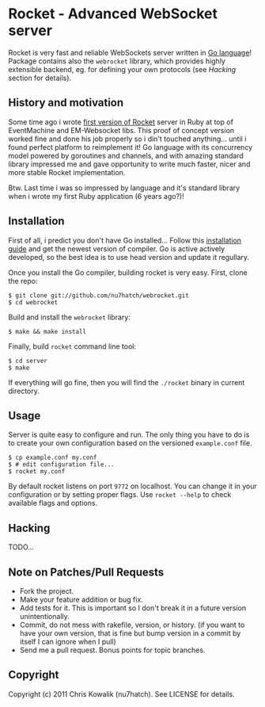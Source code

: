 # Rocket - Advanced WebSocket server

Rocket is very fast and reliable WebSockets server written in [Go language](http://golang.org)!
Package contains also the `webrocket` library, which provides highly extensible
backend, eg. for defining your own protocols (see *Hacking* section for details). 

## History and motivation

Some time ago i wrote [first version of Rocket](https://github.com/araneo/rocket) 
server in Ruby at top of EventMachine and EM-Websocket libs. This proof of concept
version worked fine and done his job properly so i din't touched anything... until 
i found perfect platform to reimplement it! Go language with its concurrency model 
powered by goroutines and channels, and with amazing standard library impressed me 
and gave opportunity to write much faster, nicer and more stable Rocket implementation. 

Btw. Last time i was so impressed by language and it's standard library when i wrote
my first Ruby application (6 years ago?)!

## Installation

First of all, i predict you don't have Go installed... Follow this 
[installation guide](http://golang.org/doc/install.html) and get the 
newest version of compiler. Go is active actively developed, so the
best idea is to use head version and update it regullary. 

Once you install the Go compiler, building rocket is very easy.
First, clone the repo:

    $ git clone git://github.com/nu7hatch/webrocket.git
	$ cd webrocket
	
Build and install the `webrocket` library:
 	
	$ make && make install
	
Finally, build `rocket` command line tool:

    $ cd server
	$ make
	
If everything will go fine, then you will find the `./rocket` binary in 
current directory.

## Usage

Server is quite easy to configure and run. The only thing you have to do
is to create your own configuration based on the versioned `example.conf` file. 

    $ cp example.conf my.conf
	$ # edit configuration file...
    $ rocket my.conf

By default rocket listens on port `9772` on localhost. You can change it
in your configuration or by setting proper flags. Use `rocket --help` to 
check available flags and options.

## Hacking

TODO...

## Note on Patches/Pull Requests
 
* Fork the project.
* Make your feature addition or bug fix.
* Add tests for it. This is important so I don't break it in a
  future version unintentionally.
* Commit, do not mess with rakefile, version, or history.
  (if you want to have your own version, that is fine but bump version in a commit by itself I can ignore when I pull)
* Send me a pull request. Bonus points for topic branches.

## Copyright

Copyright (c) 2011 Chris Kowalik (nu7hatch). See LICENSE for details.
